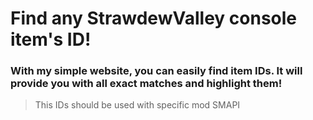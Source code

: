 # __Find any StrawdewValley console item's ID!__
### With my simple website, you can easily find item IDs. It will provide you with all exact matches and highlight them! 
> This IDs should be used with specific mod SMAPI